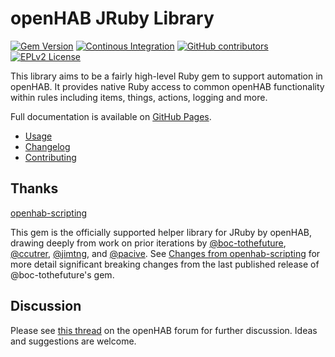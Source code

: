 # openHAB JRuby Library

[![Gem Version](https://img.shields.io/gem/v/openhab-jrubyscripting)](https://rubygems.org/gems/openhab-jrubyscripting)
[![Continous Integration](https://github.com/openhab/openhab-jruby/workflows/Continuous%20Integration/badge.svg)](https://github.com/openhab/openhab-jruby/actions/workflows/ci.yml)
[![GitHub contributors](https://img.shields.io/github/contributors/openhab/openhab-jruby)](https://github.com/openhab/openhab-jruby/graphs/contributors)
[![EPLv2 License](https://img.shields.io/badge/License-EPLv2-blue.svg)](https://www.eclipse.org/legal/epl-2.0/)

This library aims to be a fairly high-level Ruby gem to support automation in openHAB.
It provides native Ruby access to common openHAB functionality within rules including items, things, actions, logging and more.

Full documentation is available on [GitHub Pages](https://openhab.github.io/openhab-jruby/).

* [Usage](USAGE.md)
* [Changelog](CHANGELOG.md)
* [Contributing](CONTRIBUTING.md)

## Thanks

 [openhab-scripting](https://github.com/boc-tothefuture/openhab-jruby)

This gem is the officially supported helper library for JRuby by openHAB, drawing deeply from work on prior iterations by [@boc-tothefuture](https://github.com/boc-tothefuture), [@ccutrer](https://github.com/ccutrer), [@jimtng](https://github.com/jimtng), and [@pacive](https://github.com/pacive).
See [Changes from openhab-scripting](CHANGELOG.md#500) for more detail significant breaking changes from the last published release of @boc-tothefuture's gem.

## Discussion

Please see [this thread](https://community.openhab.org/t/jruby-openhab-rules-system/110598) on the openHAB forum for further discussion.
Ideas and suggestions are welcome.
